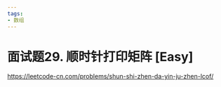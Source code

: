 ```yaml
---
tags:
- 数组
---
```


# 面试题29. 顺时针打印矩阵 [Easy]

<https://leetcode-cn.com/problems/shun-shi-zhen-da-yin-ju-zhen-lcof/>
